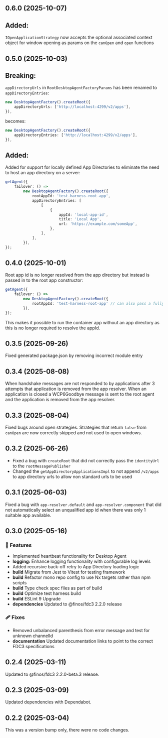 ## 0.6.0 (2025-10-07)

## Added:

`IOpenApplicationStrategy` now accepts the optional associated context object for window opening as params on the `canOpen` and `open` functions

## 0.5.0 (2025-10-03)

## Breaking:

`appDirectoryUrls` in `RootDesktopAgentFactoryParams` has been renamed to `appDirectoryEntries`:

```ts
new DesktopAgentFactory().createRoot({
    appDirectoryUrls: ['http://localhost:4299/v2/apps'],
}),
```

becomes:

```ts
new DesktopAgentFactory().createRoot({
    appDirectoryEntries: ['http://localhost:4299/v2/apps'],
}),
```

## Added:

Added for support for locally defined App Directories to eliminate the need to host an app directory on a server:

```ts
getAgent({
    failover: () =>
        new DesktopAgentFactory().createRoot({
            rootAppId: 'test-harness-root-app',
            appDirectoryEntries: [
                [
                    {
                        appId: 'local-app-id',
                        title: 'Local App',
                        url: 'https://example.com/someApp',
                    },
                ],
            ],
        }),
});
```

## 0.4.0 (2025-10-01)

Root app id is no longer resolved from the app directory but instead is passed in to the root app constructor:

```ts
getAgent({
    failover: () =>
        new DesktopAgentFactory().createRoot({
            rootAppId: 'test-harness-root-app' // can also pass a fully qualified id: test-harness-root-app@host.com
        }),
});
```

This makes it possible to run the container app without an app directory as this is no longer required to resolve the appId.

## 0.3.5 (2025-09-26)

Fixed generated package.json by removing incorrect module entry

## 0.3.4 (2025-08-08)

When handshake messages are not responded to by applications after 3 attempts that application is removed from the app resolver.
When an application is closed a WCP6Goodbye message is sent to the root agent and the application is removed from the app resolver.

## 0.3.3 (2025-08-04)

Fixed bugs around open strategies. Strategies that return `false` from `canOpen` are now correctly skipped and not used to open windows.

## 0.3.2 (2025-06-26)

 - Fixed a bug with `createRoot` that did not correctly pass the `identityUrl` to the `rootMessagePublisher`
 - Changed the `getAppDirectoryApplicationsImpl` to not append `/v2/apps` to app directory urls to allow non standard urls to be used

## 0.3.1 (2025-06-03)

Fixed a bug with `app-resolver.default` and `app-resolver.component` that did not automatically select an unqualified app id when there was only 1 suitable app available.

## 0.3.0 (2025-05-16)

### 🚀 Features

- Implemented heartbeat functionality for Desktop Agent
- **logging:** Enhance logging functionality with configurable log levels
- Added recursive back-off retry to App Directory loading logic 
- **build** Migrate from Jest to Vitest for testing framework 
- **build** Refactor mono repo config to use Nx targets rather than npm scripts
- **build** Type check spec files as part of build 
- **build** Optimize test harness build 
- **build** ESLint 9 Upgrade
- **dependencies** Updated to @finos/fdc3 2.2.0 release

### 🩹 Fixes

- Removed unbalanced parenthesis from error message and test for unknown channelId
- **documentation** Updated documentation links to point to the correct FDC3 specifications 

## 0.2.4 (2025-03-11)

Updated to @finos/fdc3 2.2.0-beta.3 release.

## 0.2.3 (2025-03-09)

Updated dependencies with Dependabot.

## 0.2.2 (2025-03-04)

This was a version bump only, there were no code changes.